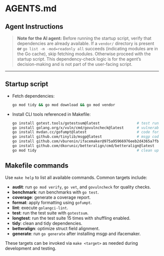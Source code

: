 # AGENTS.md

## Agent Instructions

> **Note for the AI agent:** Before running the startup script, verify that dependencies are already available. If a `vendor/` directory is present **or** `go list -m -mod=readonly all` succeeds (indicating modules are in the Go cache), skip fetching modules. Otherwise proceed with the startup script. This dependency-check logic is for the agent’s decision-making and is not part of the user-facing script.

---

## Startup script

- Fetch dependencies:

  ```bash
  go mod tidy && go mod download && go mod vendor
  ```

- Install CLI tools referenced in Makefile:

  ```bash
  go install gotest.tools/gotestsum@latest                 # test runner
  go install golang.org/x/vuln/cmd/govulncheck@latest      # vulnerability scanner
  go install mvdan.cc/gofumpt@latest                       # code formatter
  go install github.com/tinylib/msgp@latest                # msgp codegen
  go install github.com/vburenin/ifacemaker@975a95966976eeb2d4365a7fb236e274c54da64c  # interface impls
  go install github.com/dkorunic/betteralign/cmd/betteralign@latest  # struct alignment
  go mod tidy                                              # clean up go.mod & go.sum
  ```

## Makefile commands

Use `make help` to list all available commands. Common targets include:

- **audit**: run `go mod verify`, `go vet`, and `govulncheck` for quality checks.
- **benchmark**: run benchmarks with `go test`.
- **coverage**: generate a coverage report.
- **format**: apply formatting using `gofumpt`.
- **lint**: execute `golangci-lint`.
- **test**: run the test suite with `gotestsum`.
- **longtest**: run the test suite 15 times with shuffling enabled.
- **tidy**: clean and tidy dependencies.
- **betteralign**: optimize struct field alignment.
- **generate**: run `go generate` after installing msgp and ifacemaker.

These targets can be invoked via `make <target>` as needed during development and testing.
